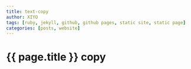 ```yaml
---
title: text-copy
author: XIYO
tags: [ruby, jekyll, github, github pages, static site, static page]
categories: [posts, website]
---
```

# {{ page.title }} copy